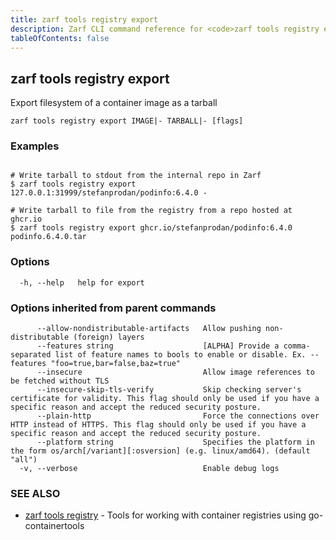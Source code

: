 ```yaml
---
title: zarf tools registry export
description: Zarf CLI command reference for <code>zarf tools registry export</code>.
tableOfContents: false
---
```


<!-- Page generated by Zarf; DO NOT EDIT -->

## zarf tools registry export

Export filesystem of a container image as a tarball

```
zarf tools registry export IMAGE|- TARBALL|- [flags]
```

### Examples

```

# Write tarball to stdout from the internal repo in Zarf
$ zarf tools registry export 127.0.0.1:31999/stefanprodan/podinfo:6.4.0 -

# Write tarball to file from the registry from a repo hosted at ghcr.io
$ zarf tools registry export ghcr.io/stefanprodan/podinfo:6.4.0 podinfo.6.4.0.tar

```

### Options

```
  -h, --help   help for export
```

### Options inherited from parent commands

```
      --allow-nondistributable-artifacts   Allow pushing non-distributable (foreign) layers
      --features string                    [ALPHA] Provide a comma-separated list of feature names to bools to enable or disable. Ex. --features "foo=true,bar=false,baz=true"
      --insecure                           Allow image references to be fetched without TLS
      --insecure-skip-tls-verify           Skip checking server's certificate for validity. This flag should only be used if you have a specific reason and accept the reduced security posture.
      --plain-http                         Force the connections over HTTP instead of HTTPS. This flag should only be used if you have a specific reason and accept the reduced security posture.
      --platform string                    Specifies the platform in the form os/arch[/variant][:osversion] (e.g. linux/amd64). (default "all")
  -v, --verbose                            Enable debug logs
```

### SEE ALSO

* [zarf tools registry](/commands/zarf_tools_registry/)	 - Tools for working with container registries using go-containertools

